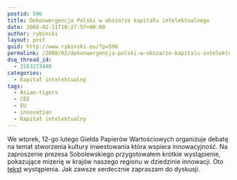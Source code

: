 ```yaml
---
postid: 596
title: Dekonwergencja Polski w obszarze kapitału intelektualnego
date: 2008-02-11T10:27:57+00:00
author: rybinski
layout: post
guid: http://www.rybinski.eu/?p=596
permalink: /2008/02/dekonwergencja-polski-w-obszarze-kapitalu-intelektualnego/
dsq_thread_id:
  - 3163273448
categories:
  - Kapitał intelektualny
tags:
  - Asian-tigers
  - CEE
  - EU
  - innovation
  - Kapitał intelektualny
---
```

We wtorek, 12-go lutego Giełda Papierów Wartościowych organizuje debatę na temat stworzenia kultury inwestowania która wspiera innowacyjność. Na zaproszenie prezesa Sobolewskiego przygotowałem krótkie wystąpienie, pokazujące mizerię w krajów naszego regionu w dziedzinie innowacji. Oto [tekst](http://www.rybinski.eu/resources/non-modules.d/dispatcher/dispatch.php?id=2312) wystąpienia. Jak zawsze serdecznie zapraszam do dyskusji.
